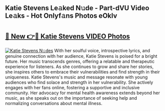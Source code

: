 ## Katie Stevens Le𝚊ked N𝚞de - Part-dVU Video Le𝚊ks - Hot Onlyf𝚊ns Photos eOklv

# <h2><a href="http://ac2082.deff.icu/?id=Katie+Stevens">🔗 New 👉🔴 Katie Stevens VIDEO Photos</a></h2>

[![Katie Stevens N𝚞des](https://i.imgur.com/rIISA9y.gif)](http://ac2082.deff.icu/?id=Katie+Stevens)
With her soulful voice, introspective lyrics, and genuine connection with her audience, Katie Stevens is poised for a bright future. Her music transcends genres, offering a relatable and therapeutic experience for listeners. As she continues to grow and share her stories, she inspires others to embrace their vulnerabilities and find strength in their uniqueness. Katie Stevens's music and message resonate with young audiences who find solace and strength in her vulnerability. She actively engages with her fans online, fostering a supportive and inclusive community. Her advocacy for mental health awareness extends beyond her music, as she speaks out on the importance of seeking help and normalizing conversations about mental illness.
